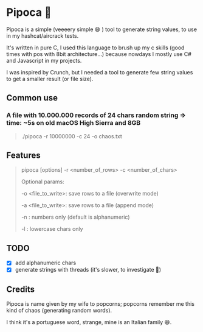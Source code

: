 # Pipoca 🍿
Pipoca is a simple (veeeery simple 😄 ) tool to generate string values, to use in my hashcat/aircrack tests.

It's written in pure C, I used this language to brush up my c skills (good times with pos with 8bit architecture...) because nowdays I mostly use C# and Javascript in my projects.

I was inspired by Crunch, but I needed a tool to generate few string values to get a smaller result (or file size).

## Common use
### A file with 10.000.000 records of 24 chars random string => time: ~5s on old macOS High Sierra and 8GB
> ./pipoca -r 10000000 -c 24 -o chaos.txt

## Features
>pipoca [options] -r <number_of_rows> -c <number_of_chars>
>
>Optional params:
>
>-o <file_to_write>: save rows to a file (overwrite mode)
>
>-a <file_to_write>: save rows to a file (append mode)
>
>-n : numbers only (default is alphanumeric)
>
>-l : lowercase chars only

## TODO
- [x] add alphanumeric chars
- [x] generate strings with threads (it's slower, to investigate 🧐)

## Credits
Pipoca is name given by my wife to popcorns; popcorns remember me this kind of chaos (generating random words).

I think it's a portuguese word, strange, mine is an Italian family 😄.
